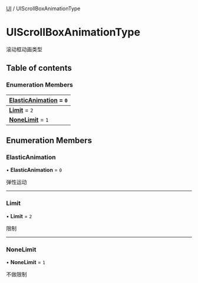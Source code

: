 [UI](../groups/Core.UI.md) / UIScrollBoxAnimationType

# UIScrollBoxAnimationType <Badge type="tip" text="Enumeration" /> <Score text="UIScrollBoxAnimationType" />

<p class="content-big">

滚动框动画类型

</p>

## Table of contents

### Enumeration Members <Score text="Enumeration" /> 
| **[ElasticAnimation](mw.UIScrollBoxAnimationType.md#elasticanimation)** = ``0``  |
| :----- |
| **[Limit](mw.UIScrollBoxAnimationType.md#limit)** = ``2`` |
| **[NoneLimit](mw.UIScrollBoxAnimationType.md#nonelimit)** = ``1`` |

## Enumeration Members

### ElasticAnimation <Score text="ElasticAnimation" /> 

• **ElasticAnimation** = ``0``

弹性运动

___

### Limit <Score text="Limit" /> 

• **Limit** = ``2``

限制

___

### NoneLimit <Score text="NoneLimit" /> 

• **NoneLimit** = ``1``

不做限制
